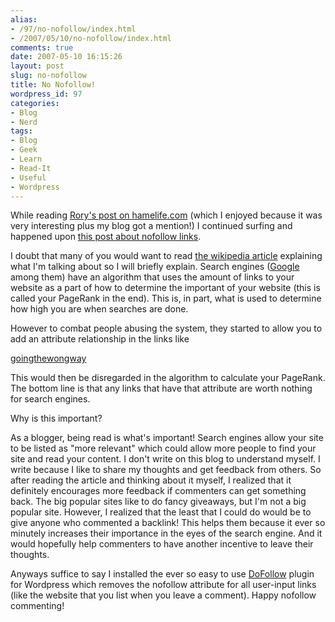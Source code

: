 ```yaml
---
alias:
- /97/no-nofollow/index.html
- /2007/05/10/no-nofollow/index.html
comments: true
date: 2007-05-10 16:15:26
layout: post
slug: no-nofollow
title: No Nofollow!
wordpress_id: 97
categories:
- Blog
- Nerd
tags:
- Blog
- Geek
- Learn
- Read-It
- Useful
- Wordpress
---
```


While reading [Rory's post on hamelife.com](http://hamelife.com/blogging-its-not-about-everyone-its-about-every-one/) (which I enjoyed because it was very interesting plus my blog got a mention!) I continued surfing and happened upon [this post about nofollow links](http://dmiracle.com/tools/the-single-most-profound-way-to-thank-your-commenters/).

I doubt that many of you would want to read [the wikipedia article](http://en.wikipedia.org/wiki/Nofollow) explaining what I'm talking about so I will briefly explain.  Search engines ([Google](http://www.google.com/) among them) have an algorithm that uses the amount of links to your website as a part of how to determine the important of your website (this is called your PageRank in the end).  This is, in part, what is used to determine how high you are when searches are done.  

However to combat people abusing the system, they started to allow you to add an attribute relationship in the links like 

<a 
href="http://www.goingthewongway.com/" rel="nofollow">goingthewongway<a>


This would then be disregarded in the algorithm to calculate your PageRank.  The bottom line is that any links that have that attribute are worth nothing for search engines.

Why is this important?

As a blogger, being read is what's important!  Search engines allow your site to be listed as "more relevant" which could allow more people to find your site and read your content.  I don't write on this blog to understand myself.  I write because I like to share my thoughts and get feedback from others.  So after reading the article and thinking about it myself, I realized that it definitely encourages more feedback if commenters can get something back.  The big popular sites like to do fancy giveaways, but I'm not a big popular site.  However, I realized that the least that I could do would be to give anyone who commented a backlink!  This helps them because it ever so minutely increases their importance in the eyes of the search engine.  And it would hopefully help commenters to have another incentive to leave their thoughts.  

Anyways suffice to say I installed the ever so easy to use [DoFollow](http://kimmo.suominen.com/sw/dofollow/) plugin for Wordpress which removes the nofollow attribute for all user-input links (like the website that you list when you leave a comment).  Happy nofollow commenting!
